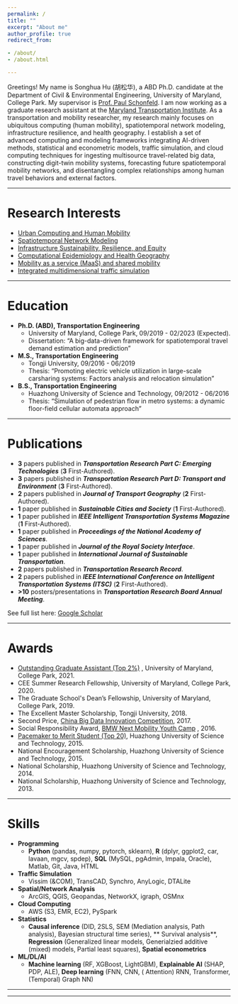 ```yaml
---
permalink: /
title: ""
excerpt: "About me"
author_profile: true
redirect_from:

- /about/
- /about.html

---
```


Greetings! My name is Songhua Hu (胡松华), a ABD Ph.D. candidate at the Department of Civil & Environmental Engineering,
University of Maryland, College Park.
My supervisor is [Prof. Paul Schonfeld](https://cee.umd.edu/clark/faculty/291/Paul-Schonfeld).
I am now working as a graduate research assistant at the [Maryland Transportation Institute](https://mti.umd.edu/).
As a transportation and mobility researcher, my research mainly focuses on ubiquitous computing (human mobility),
spatiotemporal network modeling, infrastructure resilience, and health geography.
I establish a set of advanced computing and modeling frameworks integrating AI-driven methods, statistical and
econometric models, traffic simulation, and cloud computing techniques for ingesting multisource travel-related big
data, constructing digit-twin mobility systems, forecasting future spatiotemporal mobility networks, and disentangling
complex relationships among human travel behaviors and external factors.

***

Research Interests
======

+ [Urban Computing and Human Mobility](https://songhuahu-umd.github.io/Human%20Mobility)
+ [Spatiotemporal Network Modeling](https://songhuahu-umd.github.io/Spatiotemporal%20Network)
+ [Infrastructure Sustainability, Resilience, and Equity](https://songhuahu-umd.github.io/Infrastructure%20Resilience)
+ [Computational Epidemiology and Health Geography](https://songhuahu-umd.github.io/Public%20Health)
+ [Mobility as a service (MaaS) and shared mobility](https://songhuahu-umd.github.io/Shared%20Mobility)
+ [Integrated multidimensional traffic simulation](https://songhuahu-umd.github.io/Traffic%20Simulation)

***

Education
======

* **Ph.D. (ABD), Transportation Engineering**
    * University of Maryland, College Park, 09/2019 - 02/2023 (Expected).
    * Dissertation: “A big-data-driven framework for spatiotemporal travel demand estimation and prediction”
* **M.S., Transportation Engineering**
    * Tongji University, 09/2016 - 06/2019
    * Thesis: “Promoting electric vehicle utilization in large-scale carsharing systems: Factors analysis and relocation
      simulation”
* **B.S., Transportation Engineering**
    * Huazhong University of Science and Technology, 09/2012 - 06/2016
    * Thesis: “Simulation of pedestrian flow in metro systems: a dynamic floor-field cellular automata approach”

***

Publications
======

* **3** papers published in **_Transportation Research Part C: Emerging Technologies_** (**3** First-Authored).
* **3** papers published in **_Transportation Research Part D: Transport and Environment_** (**3** First-Authored).
* **2** papers published in **_Journal of Transport Geography_** (**2** First-Authored).
* **1** paper published in **_Sustainable Cities and Society_** (**1** First-Authored).
* **1** paper published in **_IEEE Intelligent Transportation Systems Magazine_** (**1** First-Authored).
* **1** paper published in **_Proceedings of the National Academy of Sciences_**.
* **1** paper published in **_Journal of the Royal Society Interface_**.
* **1** paper published in **_International Journal of Sustainable Transportation_**.
* **2** papers published in **_Transportation Research Record_**.
* **2** papers published in **_IEEE International Conference on Intelligent Transportation Systems (ITSC)_** (**2**
  First-Authored).
* **>10** posters/presentations in **_Transportation Research Board Annual Meeting_**.

See full list here: [Google Scholar](https://scholar.google.com/citations?user=uVIbQyAAAAAJ&hl=en)


***

Awards
======

* [Outstanding Graduate Assistant (Top 2%)](https://gradschool.umd.edu/funding/student-fellowships-awards/outstanding-graduate-assistant-awards)
  , University of Maryland, College Park, 2021.
* CEE Summer Research Fellowship, University of Maryland, College Park, 2020.
* The Graduate School's Dean’s Fellowship, University of Maryland, College Park, 2019.
* The Excellent Master Scholarship, Tongji University, 2018.
* Second
  Price, [China Big Data Innovation Competition](http://www.360doc.com/content/21/0222/19/73861477_963398711.shtml),
  2017.
* Social Responsibility Award, [BMW Next Mobility Youth Camp](http://www.chinanews.com.cn/auto/2016/12-02/8081476.shtml)
  , 2016.
* [Pacemaker to Merit Student (Top 20)](http://news.hust.edu.cn/info/1007/2164.htm), Huazhong University of Science and
  Technology, 2015.
* National Encouragement Scholarship, Huazhong University of Science and Technology, 2015.
* National Scholarship, Huazhong University of Science and Technology, 2014.
* National Scholarship, Huazhong University of Science and Technology, 2013.

***

Skills
======

* **Programming**
    * **Python** (pandas, numpy, pytorch, sklearn), **R** (dplyr, ggplot2, car, lavaan, mgcv, spdep), **SQL** (MySQL,
      pgAdmin, Impala, Oracle), Matlab, Git, Java, HTML
* **Traffic Simulation**
    * Vissim (&COM), TransCAD, Synchro, AnyLogic, DTALite
* **Spatial/Network Analysis**
    * ArcGIS, QGIS, Geopandas, NetworkX, igraph, OSMnx
* **Cloud Computing**
    * AWS (S3, EMR, EC2), PySpark
* **Statistics**
    * **Causal inference** (DID, 2SLS, SEM (Mediation analysis, Path analysis), Bayesian structural time series), **
      Survival analysis**, **Regression** (Generalized linear models, Generialzied additive (mixed) models, Partial
      least squares), **Spatial econometrics**
* **ML/DL/AI**
    * **Machine learning** (RF, XGBoost, LightGBM), **Explainable AI** (SHAP, PDP, ALE), **Deep learning** (FNN, CNN, (
      Attention) RNN, Transformer, (Temporal) Graph NN)

***

------
<script type='text/javascript' id='clustrmaps' src='//cdn.clustrmaps.com/map_v2.js?cl=848383&w=288&t=n&d=zU9DbdqNwD8PS5IHucVNU8GV_lJolPyn6nhjUQYN5FI&co=ffffff&ct=808080&cmo=3acc3a&cmn=ff5353'></script>